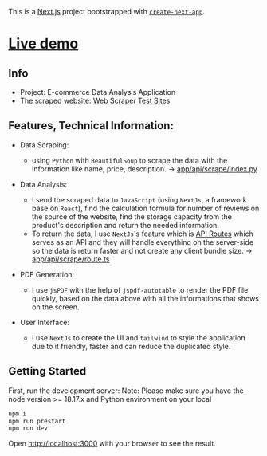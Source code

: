 This is a [Next.js](https://nextjs.org/) project bootstrapped with [`create-next-app`](https://github.com/vercel/next.js/tree/canary/packages/create-next-app).

# [Live demo](https://web-scraping-assignment-f9d06870fb99.herokuapp.com/)

## Info

- Project: E-commerce Data Analysis Application
- The scraped website: [Web Scraper Test Sites](https://webscraper.io/test-sites/e-commerce/more/computers/laptops)

## Features, Technical Information:

- Data Scraping:

  - using `Python` with `BeautifulSoup` to scrape the data with the information like name, price, description. -> [app/api/scrape/index.py](app/api/scrape/index.py)

- Data Analysis:

  - I send the scraped data to `JavaScript` (using `NextJs`, a framework base on `React`), find the calculation formula for number of reviews on the source of the website, find the storage capacity from the product's description and return the needed information.
  - To return the data, I use `NextJs`'s feature which is [API Routes](https://nextjs.org/docs/pages/building-your-application/routing/api-routes) which serves as an API and they will handle everything on the server-side so the data is return faster and not create any client bundle size. -> [app/api/scrape/route.ts](app/api/scrape/route.ts)

- PDF Generation:

  - I use `jsPDF` with the help of `jspdf-autotable` to render the PDF file quickly, based on the data above with all the informations that shows on the screen.

- User Interface:
  - I use `NextJs` to create the UI and `tailwind` to style the application due to it friendly, faster and can reduce the duplicated style.

## Getting Started

First, run the development server:
Note: Please make sure you have the node version >= 18.17.x and Python environment on your local

```bash
npm i
npm run prestart
npm run dev
```

Open [http://localhost:3000](http://localhost:3000) with your browser to see the result.
